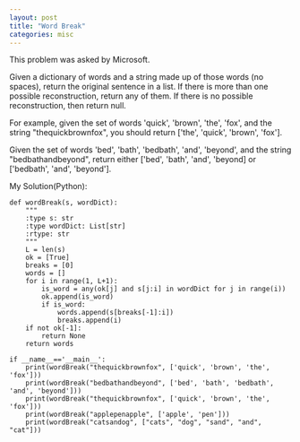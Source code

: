 ```yaml
---
layout: post
title: "Word Break"
categories: misc
---
```


This problem was asked by Microsoft.

Given a dictionary of words and a string made up of those words (no spaces), return the original sentence in a list. If there is more than one possible reconstruction, return any of them. If there is no possible reconstruction, then return null.

For example, given the set of words 'quick', 'brown', 'the', 'fox', and the string "thequickbrownfox", you should return ['the', 'quick', 'brown', 'fox'].

Given the set of words 'bed', 'bath', 'bedbath', 'and', 'beyond', and the string "bedbathandbeyond", return either ['bed', 'bath', 'and', 'beyond] or ['bedbath', 'and', 'beyond'].


My Solution(Python):
```
def wordBreak(s, wordDict):
    """
    :type s: str
    :type wordDict: List[str]
    :rtype: str
    """
    L = len(s)
    ok = [True]
    breaks = [0]
    words = []
    for i in range(1, L+1):
        is_word = any(ok[j] and s[j:i] in wordDict for j in range(i))
        ok.append(is_word)
        if is_word:
            words.append(s[breaks[-1]:i])
            breaks.append(i)
    if not ok[-1]:
        return None
    return words

if __name__=='__main__':
    print(wordBreak("thequickbrownfox", ['quick', 'brown', 'the', 'fox']))
    print(wordBreak("bedbathandbeyond", ['bed', 'bath', 'bedbath', 'and', 'beyond']))
    print(wordBreak("thequickbrownfox", ['quick', 'brown', 'the', 'fox']))
    print(wordBreak("applepenapple", ['apple', 'pen']))
    print(wordBreak("catsandog", ["cats", "dog", "sand", "and", "cat"]))
```

